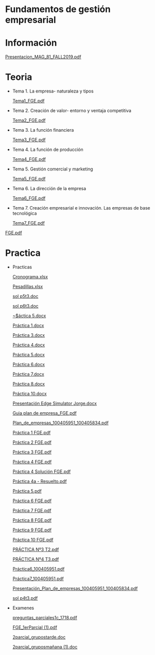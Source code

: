 # Fundamentos de gestión empresarial

# Información

[Presentacion_MAG_81_FALL2019.pdf](Fundamentos%20de%20gestio%CC%81n%20empresarial%20930ce5a5367d4337a4047e6abdb55865/Presentacion_MAG_81_FALL2019.pdf)

# Teoria

- Tema 1. La empresa- naturaleza y tipos

    [Tema1_FGE.pdf](Fundamentos%20de%20gestio%CC%81n%20empresarial%20930ce5a5367d4337a4047e6abdb55865/Tema1_FGE.pdf)

- Tema 2. Creación de valor- entorno y ventaja competitiva

    [Tema2_FGE.pdf](Fundamentos%20de%20gestio%CC%81n%20empresarial%20930ce5a5367d4337a4047e6abdb55865/Tema2_FGE.pdf)

- Tema 3. La función financiera

    [Tema3_FGE.pdf](Fundamentos%20de%20gestio%CC%81n%20empresarial%20930ce5a5367d4337a4047e6abdb55865/Tema3_FGE.pdf)

- Tema 4. La función de producción

    [Tema4_FGE.pdf](Fundamentos%20de%20gestio%CC%81n%20empresarial%20930ce5a5367d4337a4047e6abdb55865/Tema4_FGE.pdf)

- Tema 5. Gestión comercial y marketing

    [Tema5_FGE.pdf](Fundamentos%20de%20gestio%CC%81n%20empresarial%20930ce5a5367d4337a4047e6abdb55865/Tema5_FGE.pdf)

- Tema 6. La dirección de la empresa

    [Tema6_FGE.pdf](Fundamentos%20de%20gestio%CC%81n%20empresarial%20930ce5a5367d4337a4047e6abdb55865/Tema6_FGE.pdf)

- Tema 7. Creación empresarial e innovación. Las empresas de base tecnológica

    [Tema7_FGE.pdf](Fundamentos%20de%20gestio%CC%81n%20empresarial%20930ce5a5367d4337a4047e6abdb55865/Tema7_FGE.pdf)

[FGE.pdf](Fundamentos%20de%20gestio%CC%81n%20empresarial%20930ce5a5367d4337a4047e6abdb55865/FGE.pdf)

# Practica

- Practicas

    [Cronograma.xlsx](Fundamentos%20de%20gestio%CC%81n%20empresarial%20930ce5a5367d4337a4047e6abdb55865/Cronograma.xlsx)

    [Pesadillas.xlsx](Fundamentos%20de%20gestio%CC%81n%20empresarial%20930ce5a5367d4337a4047e6abdb55865/Pesadillas.xlsx)

    [sol p5t3.doc](Fundamentos%20de%20gestio%CC%81n%20empresarial%20930ce5a5367d4337a4047e6abdb55865/sol_p5t3.doc)

    [sol p6t3.doc](Fundamentos%20de%20gestio%CC%81n%20empresarial%20930ce5a5367d4337a4047e6abdb55865/sol_p6t3.doc)

    [~$áctica 5.docx](Fundamentos%20de%20gestio%CC%81n%20empresarial%20930ce5a5367d4337a4047e6abdb55865/actica_5.docx)

    [Práctica 1.docx](Fundamentos%20de%20gestio%CC%81n%20empresarial%20930ce5a5367d4337a4047e6abdb55865/Practica_1.docx)

    [Práctica 3.docx](Fundamentos%20de%20gestio%CC%81n%20empresarial%20930ce5a5367d4337a4047e6abdb55865/Practica_3.docx)

    [Práctica 4.docx](Fundamentos%20de%20gestio%CC%81n%20empresarial%20930ce5a5367d4337a4047e6abdb55865/Practica_4.docx)

    [Práctica 5.docx](Fundamentos%20de%20gestio%CC%81n%20empresarial%20930ce5a5367d4337a4047e6abdb55865/Practica_5.docx)

    [Práctica 6.docx](Fundamentos%20de%20gestio%CC%81n%20empresarial%20930ce5a5367d4337a4047e6abdb55865/Practica_6.docx)

    [Práctica 7.docx](Fundamentos%20de%20gestio%CC%81n%20empresarial%20930ce5a5367d4337a4047e6abdb55865/Practica_7.docx)

    [Práctica 8.docx](Fundamentos%20de%20gestio%CC%81n%20empresarial%20930ce5a5367d4337a4047e6abdb55865/Practica_8.docx)

    [Práctica 10.docx](Fundamentos%20de%20gestio%CC%81n%20empresarial%20930ce5a5367d4337a4047e6abdb55865/Practica_10.docx)

    [Presentación Edge Simulator Jorge.docx](Fundamentos%20de%20gestio%CC%81n%20empresarial%20930ce5a5367d4337a4047e6abdb55865/Presentacin_Edge_Simulator_Jorge.docx)

    [Guia plan de empresa_FGE.pdf](Fundamentos%20de%20gestio%CC%81n%20empresarial%20930ce5a5367d4337a4047e6abdb55865/Guia_plan_de_empresa_FGE.pdf)

    [Plan_de_empresas_100405951_100405834.pdf](Fundamentos%20de%20gestio%CC%81n%20empresarial%20930ce5a5367d4337a4047e6abdb55865/Plan_de_empresas_100405951_100405834.pdf)

    [Práctica 1 FGE.pdf](Fundamentos%20de%20gestio%CC%81n%20empresarial%20930ce5a5367d4337a4047e6abdb55865/Practica_1_FGE.pdf)

    [Práctica 2 FGE.pdf](Fundamentos%20de%20gestio%CC%81n%20empresarial%20930ce5a5367d4337a4047e6abdb55865/Practica_2_FGE.pdf)

    [Práctica 3 FGE.pdf](Fundamentos%20de%20gestio%CC%81n%20empresarial%20930ce5a5367d4337a4047e6abdb55865/Practica_3_FGE.pdf)

    [Práctica 4 FGE.pdf](Fundamentos%20de%20gestio%CC%81n%20empresarial%20930ce5a5367d4337a4047e6abdb55865/Practica_4_FGE.pdf)

    [Práctica 4 Solución  FGE.pdf](Fundamentos%20de%20gestio%CC%81n%20empresarial%20930ce5a5367d4337a4047e6abdb55865/Practica_4_Solucion__FGE.pdf)

    [Práctica 4a - Resuelto.pdf](Fundamentos%20de%20gestio%CC%81n%20empresarial%20930ce5a5367d4337a4047e6abdb55865/Practica_4a_-_Resuelto.pdf)

    [Práctica 5.pdf](Fundamentos%20de%20gestio%CC%81n%20empresarial%20930ce5a5367d4337a4047e6abdb55865/Practica_5.pdf)

    [Práctica 6 FGE.pdf](Fundamentos%20de%20gestio%CC%81n%20empresarial%20930ce5a5367d4337a4047e6abdb55865/Practica_6_FGE.pdf)

    [Práctica 7 FGE.pdf](Fundamentos%20de%20gestio%CC%81n%20empresarial%20930ce5a5367d4337a4047e6abdb55865/Practica_7_FGE.pdf)

    [Práctica 8 FGE.pdf](Fundamentos%20de%20gestio%CC%81n%20empresarial%20930ce5a5367d4337a4047e6abdb55865/Practica_8_FGE.pdf)

    [Práctica 9 FGE.pdf](Fundamentos%20de%20gestio%CC%81n%20empresarial%20930ce5a5367d4337a4047e6abdb55865/Practica_9_FGE.pdf)

    [Práctica 10 FGE.pdf](Fundamentos%20de%20gestio%CC%81n%20empresarial%20930ce5a5367d4337a4047e6abdb55865/Practica_10_FGE.pdf)

    [PRÁCTICA Nº3 T2.pdf](Fundamentos%20de%20gestio%CC%81n%20empresarial%20930ce5a5367d4337a4047e6abdb55865/PRACTICA_N3_T2.pdf)

    [PRÁCTICA Nº4 T3.pdf](Fundamentos%20de%20gestio%CC%81n%20empresarial%20930ce5a5367d4337a4047e6abdb55865/PRACTICA_N4_T3.pdf)

    [Práctica6_100405951.pdf](Fundamentos%20de%20gestio%CC%81n%20empresarial%20930ce5a5367d4337a4047e6abdb55865/Practica6_100405951.pdf)

    [Práctica7_100405951.pdf](Fundamentos%20de%20gestio%CC%81n%20empresarial%20930ce5a5367d4337a4047e6abdb55865/Practica7_100405951.pdf)

    [Presentación_Plan_de_empresas_100405951_100405834.pdf](Fundamentos%20de%20gestio%CC%81n%20empresarial%20930ce5a5367d4337a4047e6abdb55865/Presentacion_Plan_de_empresas_100405951_100405834.pdf)

    [sol p4t3.pdf](Fundamentos%20de%20gestio%CC%81n%20empresarial%20930ce5a5367d4337a4047e6abdb55865/sol_p4t3.pdf)

- Examenes

    [preguntas_parciales1c_1718.pdf](Fundamentos%20de%20gestio%CC%81n%20empresarial%20930ce5a5367d4337a4047e6abdb55865/preguntas_parciales1c_1718.pdf)

    [FGE_1erParcial (1).pdf](Fundamentos%20de%20gestio%CC%81n%20empresarial%20930ce5a5367d4337a4047e6abdb55865/FGE_1erParcial_(1).pdf)

    [2parcial_grupostarde.doc](Fundamentos%20de%20gestio%CC%81n%20empresarial%20930ce5a5367d4337a4047e6abdb55865/2parcial_grupostarde.doc)

    [2parcial_gruposmañana (1).doc](Fundamentos%20de%20gestio%CC%81n%20empresarial%20930ce5a5367d4337a4047e6abdb55865/2parcial_gruposmaana_(1).doc)